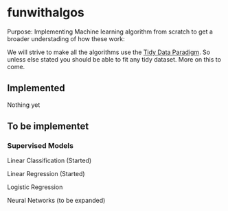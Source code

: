 # funwithalgos
Purpose: Implementing Machine learning algorithm from scratch to get a broader understading of how these work:

We will strive to make all the algorithms use the 
[Tidy Data Paradigm](http://vita.had.co.nz/papers/tidy-data.html "Hadley Wickham's Tidy Data").
So unless else stated you should be able to fit any tidy dataset. More on this to come.
## Implemented
Nothing yet

## To be implementet
### Supervised Models
Linear Classification (Started)

Linear Regression (Started)

Logistic Regression

Neural Networks (to be expanded)
